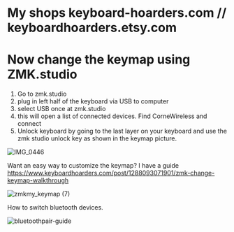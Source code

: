 # My shops keyboard-hoarders.com // keyboardhoarders.etsy.com
# Now change the keymap using ZMK.studio 
1. Go to zmk.studio
2. plug in left half of the keyboard via USB to computer
3. select USB once at zmk.studio
4. this will open a list of connected devices. Find CorneWireless and connect
5. Unlock keyboard by going to the last layer on your keyboard and use the zmk studio unlock key as shown in the keymap picture.


![IMG_0446](https://github.com/user-attachments/assets/1f24f8bd-588f-4f2e-bc61-a1301dc8450f)

Want an easy way to customize the keymap?  I have a guide https://www.keyboardhoarders.com/post/1288093071901/zmk-change-keymap-walkthrough


![zmkmy_keymap (7)](https://github.com/user-attachments/assets/23712dff-27b2-407d-b222-d315543dbef9)



How to switch bluetooth devices.

![bluetoothpair-guide](https://github.com/user-attachments/assets/d777bf4e-a7e3-4429-8638-2b11e7558153)
